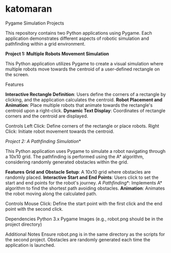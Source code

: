 # katomaran

Pygame Simulation Projects

This repository contains two Python applications using Pygame. Each application demonstrates different aspects of robotic simulation and pathfinding within a grid environment.

**Project 1: Multiple Robots Movement Simulation**


This Python application utilizes Pygame to create a visual simulation where multiple robots move towards the centroid of a user-defined rectangle on the screen.

Features

**Interactive Rectangle Definition**: Users define the corners of a rectangle by clicking, and the application calculates the centroid.
**Robot Placement and Animation**: Place multiple robots that animate towards the rectangle's centroid upon a right-click.
**Dynamic Text Display**: Coordinates of rectangle corners and the centroid are displayed.


Controls
Left Click: Define corners of the rectangle or place robots.
Right Click: Initiate robot movement towards the centroid.




**Project 2: A* Pathfinding Simulation**


This Python application uses Pygame to simulate a robot navigating through a 10x10 grid. The pathfinding is performed using the A* algorithm, considering randomly generated obstacles within the grid.

**Features**
**Grid and Obstacle Setup**: A 10x10 grid where obstacles are randomly placed.
**Interactive Start and End Points**: Users click to set the start and end points for the robot's journey.
**A* Pathfinding**: Implements A* algorithm to find the shortest path avoiding obstacles.
**Animation**: Animates the robot moving along the calculated path.


Controls
Mouse Click: Define the start point with the first click and the end point with the second click.



Dependencies
Python 3.x
Pygame
Images (e.g., robot.png should be in the project directory)


Additional Notes
Ensure robot.png is in the same directory as the scripts for the second project.
Obstacles are randomly generated each time the application is launched.
